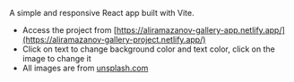 A simple and responsive React app built with Vite.
- Access the project from [https://aliramazanov-gallery-app.netlify.app/](https://aliramazanov-gallery-project.netlify.app/)
- Click on text to change background color and text color, click on the image to change it
- All images are from [unsplash.com](https://unsplash.com/)
